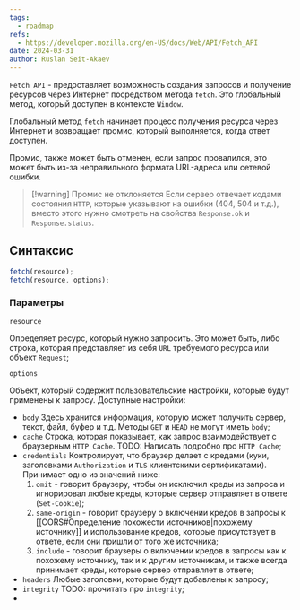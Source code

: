 ```yaml
---
tags:
  - roadmap
refs:
  - https://developer.mozilla.org/en-US/docs/Web/API/Fetch_API
date: 2024-03-31
author: Ruslan Seit-Akaev
---
```

`Fetch API` - предоставляет возможность создания запросов и получение ресурсов через Интернет посредством метода `fetch`. Это глобальный метод, который доступен в контексте `Window`.

Глобальный метод `fetch` начинает процесс получения ресурса через Интернет и возвращает промис, который выполняется, когда ответ доступен.

Промис, также может быть отменен, если запрос провалился, это может быть из-за неправильного формата URL-адреса или сетевой ошибки. 

> [!warning] Промис не отклоняется
 Если сервер отвечает кодами состояния `HTTP`, которые указывают на ошибки (404, 504 и т.д.), вместо этого нужно смотреть на свойства `Response.ok` и `Response.status`.

## Синтаксис

```js
fetch(resource);
fetch(resource, options);
```

### Параметры

`resource`

  Определяет ресурс, который нужно запросить. Это может быть, либо строка, которая представляет из себя `URL` требуемого ресурса или объект `Request`;

`options`

  Объект, который содержит пользовательские настройки, которые будут применены к запросу. Доступные настройки:

- `body`
Здесь хранится информация, которую может получить сервер, текст, файл, буфер и т.д. Методы `GET` и `HEAD` не могут иметь `body`;
- `cache`
Строка, которая показывает, как запрос взаимодействует с браузерным `HTTP Cache`. TODO: Написать подробно про `HTTP Cache`;
- `credentials`
Контролирует, что браузер делает с кредами (куки, заголовками `Authorization` и `TLS` клиентскими сертификатами). Принимает одно из значений ниже:
	1. `omit` - говорит браузеру, чтобы он исключил креды из запроса и игнорировал любые креды, которые сервер отправляет в ответе (`Set-Cookie`);
	2. `same-origin` - говорит браузеру о включении кредов в запросы к [[CORS#Определение похожести источников|похожему источнику]] и использование кредов, которые присутствует в ответе, если они пришли от того же источника;
	3. `include` - говорит браузеры о включении кредов в запросы как к похожему источнику, так и к другим источникам, и также всегда принимает креды, которые сервер отправляет в ответе;
- `headers`
Любые заголовки, которые будут добавлены к запросу;
- `integrity`
TODO: прочитать про `integrity`;
- 

